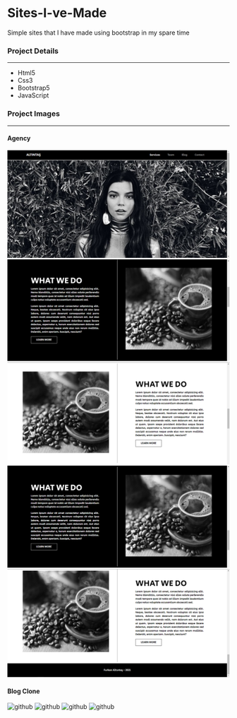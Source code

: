 # Sites-I-ve-Made

Simple sites that I have made using bootstrap in my spare time

### Project Details
------------
- Html5
- Css3
- Bootstrap5
- JavaScript

### Project Images
------------
#### Agency
![github](/agency/project-img/1.png)
![github](/agency/project-img/2.png)
![github](/agency/project-img/3.png)
![github](/agency/project-img/4.png)
![github](/agency/project-img/5.png)

#### Blog Clone
![github](/blog-clone/project-img/1.png)
![github](/blog-clone/project-img/2.png)
![github](/blog-clone/project-img/3.png)
![github](/blog-clone/project-img/4.png)
